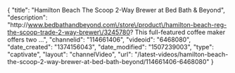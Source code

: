 {
    "title": "Hamilton Beach The Scoop 2-Way Brewer at Bed Bath & Beyond",
    "description": "http:\/\/www.bedbathandbeyond.com\/store\/product\/hamilton-beach-reg-the-scoop-trade-2-way-brewer\/3245780? This full-featured coffee maker offers two ...",
    "channelid": "114661406",
    "videoid": "6468080",
    "date_created": "1374156043",
    "date_modified": "1507239003",
    "type": "captivate",
    "layout": "channelVideo",
    "url": "\/latest-videos\/hamilton-beach-the-scoop-2-way-brewer-at-bed-bath-beyond\/114661406-6468080"
}